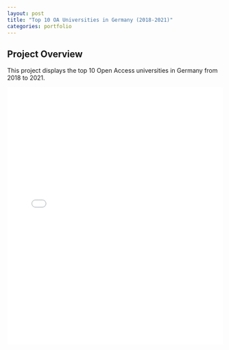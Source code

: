 ```yaml
---
layout: post
title: "Top 10 OA Universities in Germany (2018-2021)"
categories: portfolio
---
```


## Project Overview

This project displays the top 10 Open Access universities in Germany from 2018 to 2021.

<iframe src="{{ 'https://github.com/moejakob/moejakob.github.io/blob/master/images/top_10_oa_unis_germany_2018-2021.html' | relative_url }}" width="100%" height="600px" frameborder="0"></iframe>
